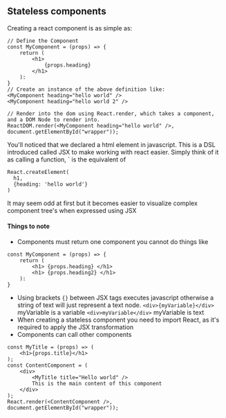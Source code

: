 ## Stateless components

Creating a react component is as simple as:
```
// Define the Component
const MyComponent = (props) => {
    return (
        <h1>
            {props.heading}
        </h1>
    ):
}
// Create an instance of the above definition like:
<MyComponent heading="hello world" />
<MyComponent heading="hello world 2" />

// Render into the dom using React.render, which takes a component, and a DOM Node to render into.
ReactDOM.render(<MyComponent heading="hello world" />, document.getElementById("wrapper"));
```
You'll noticed that we declared a html element in javascript. This is a DSL introduced called JSX to make working with react easier.
Simply think of it as calling a function, `<MyComponent heading="hello world" /> is the equivalent of
```
React.createElement(
  h1,
  {heading: 'hello world'}
)
```
It may seem odd at first but it becomes easier to visualize complex component tree's when expressed using JSX

#### Things to note
- Components must return one component you cannot do things like
```
const MyComponent = (props) => {
    return (
        <h1> {props.heading} </h1>
        <h1> {props.heading2} </h1>
    ):
}
```
- Using brackets `{}` between JSX tags executes javascript otherwise a string of text will just represent a text node.
`<div>{myVariable}</div>` myVariable is a variable `<div>myVariable</div>` myVariable is text
- When creating a stateless component you need to import React, as it's required to apply the JSX transformation
- Components can call other components
```
const MyTitle = (props) => (
    <h1>{props.title}</h1>
);
const ContentComponent = (
    <div>
        <MyTitle title="Hello world" />
        This is the main content of this component
    </div>
);
React.render(<ContentComponent />, document.getElementById("wrapper"));
```
